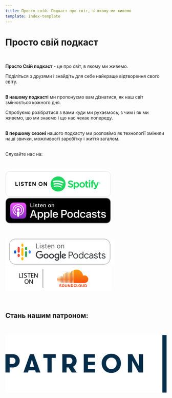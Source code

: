 ```yaml
---
title: Просто свій. Подкаст про світ, в якому ми живемо
template: index-template
---
```

# Просто свій подкаст

</br>

**Просто Свій подкаст** - це про світ, в якому ми живемо. 

Поділіться з друзями і знайдіть для себе найкраще відтворення свого світу.
</br>
</br>

**В нашому подкасті** ми пропонуємо вам дізнатися, як наш світ змінюється кожного дня. 

Спробуємо розібратися з вами куди ми рухаємось, з чим і як ми живемо, що ми знаємо і що нас чекає попереду.
</br>
</br>

**В першому сезоні** нашого подкасту ми розповімо як технології змінили наші звички, можливості заробітку і життя загалом.
</br>
</br>


Слухайте нас на:

</br>

[![Listen us on spotify](../../static/media/spotify.svg "Listen us on spotify")](http://spotify.com/) [![Listen us on itunes](../../static/media/itunes.svg "Listen us on itunes")](http://itunes.com/)

</br>

[![Listen us on soundcloud](../../static/media/google-podcast.svg "Listen us on google podcast")](https://podcasts.google.com/)[![Listen us on soundcloud](../../static/media/soundCloud.svg "Listen us on soundcloud")](http://soundcloud.com/)

<!-- \\[Наші випуски](/blog) -->

</br>

## Стань нашим патроном:

</br>

[![Підтримуйте нас на патреон](../../static/media/patreon1.svg "Підтримуйте нас на патреон")](https://www.patreon.com/bePatron?u=66578283)